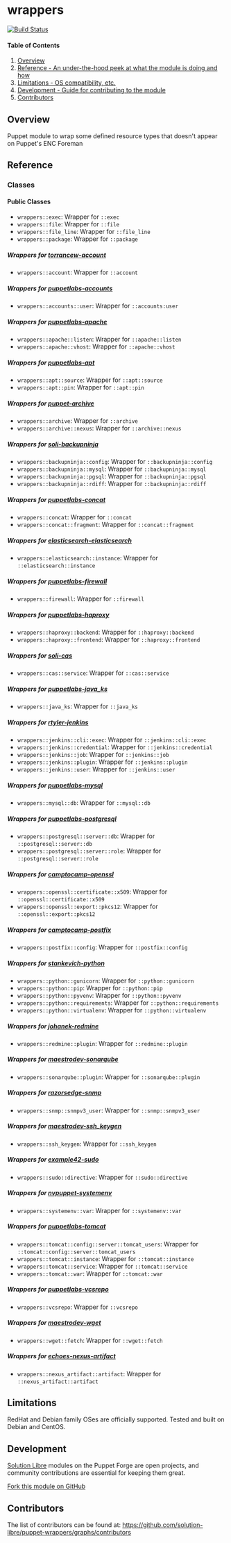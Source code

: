 # wrappers

[![Build Status](https://travis-ci.org/solution-libre/puppet-wrappers.svg?branch=master)](https://travis-ci.org/solution-libre/puppet-wrappers)

#### Table of Contents

1. [Overview](#overview)
2. [Reference - An under-the-hood peek at what the module is doing and how](#reference)
3. [Limitations - OS compatibility, etc.](#limitations)
4. [Development - Guide for contributing to the module](#development)
5. [Contributors](#contributors)

## Overview

Puppet module to wrap some defined resource types that doesn't appear on Puppet's ENC Foreman

## Reference

### Classes

#### Public Classes

* `wrappers::exec`:      Wrapper for `::exec`
* `wrappers::file`:      Wrapper for `::file`
* `wrappers::file_line`: Wrapper for `::file_line`
* `wrappers::package`:   Wrapper for `::package`

##### Wrappers for [torrancew-account](https://forge.puppetlabs.com/torrancew/account)

* `wrappers::account`: Wrapper for `::account`

##### Wrappers for [puppetlabs-accounts](https://forge.puppetlabs.com/puppetlabs/accounts)

* `wrappers::accounts::user`: Wrapper for `::accounts:user`

##### Wrappers for [puppetlabs-apache](https://forge.puppetlabs.com/puppetlabs/apache)

* `wrappers::apache::listen`: Wrapper for `::apache::listen`
* `wrappers::apache::vhost`: Wrapper for `::apache::vhost`

##### Wrappers for [puppetlabs-apt](https://forge.puppetlabs.com/puppetlabs/apt)

* `wrappers::apt::source`: Wrapper for `::apt::source`
* `wrappers::apt::pin`:    Wrapper for `::apt::pin`

##### Wrappers for [puppet-archive](https://forge.puppet.com/puppet/archive)

* `wrappers::archive`:        Wrapper for `::archive`
* `wrappers::archive::nexus`: Wrapper for `::archive::nexus`

##### Wrappers for [soli-backupninja](https://forge.puppetlabs.com/soli/backupninja)

* `wrappers::backupninja::config`: Wrapper for `::backupninja::config`
* `wrappers::backupninja::mysql`:  Wrapper for `::backupninja::mysql`
* `wrappers::backupninja::pgsql`:  Wrapper for `::backupninja::pgsql`
* `wrappers::backupninja::rdiff`:  Wrapper for `::backupninja::rdiff`

##### Wrappers for [puppetlabs-concat](https://forge.puppetlabs.com/puppetlabs/concat)

* `wrappers::concat`:           Wrapper for `::concat`
* `wrappers::concat::fragment`: Wrapper for `::concat::fragment`

##### Wrappers for [elasticsearch-elasticsearch](https://forge.puppet.com/elasticsearch/elasticsearch)

* `wrappers::elasticsearch::instance`: Wrapper for `::elasticsearch::instance`

##### Wrappers for [puppetlabs-firewall](https://forge.puppetlabs.com/puppetlabs/firewall)

* `wrappers::firewall`: Wrapper for `::firewall`

##### Wrappers for [puppetlabs-haproxy](https://forge.puppetlabs.com/puppetlabs/haproxy)

* `wrappers::haproxy::backend`:  Wrapper for `::haproxy::backend`
* `wrappers::haproxy::frontend`: Wrapper for `::haproxy::frontend`

##### Wrappers for [soli-cas](https://github.com/solution-libre/puppet-cas)

* `wrappers::cas::service`: Wrapper for `::cas::service`

##### Wrappers for [puppetlabs-java\_ks](https://forge.puppetlabs.com/puppetlabs/java_ks)

* `wrappers::java_ks`: Wrapper for `::java_ks`

##### Wrappers for [rtyler-jenkins](https://forge.puppetlabs.com/rtyler/jenkins)

* `wrappers::jenkins::cli::exec`:  Wrapper for `::jenkins::cli::exec`
* `wrappers::jenkins::credential`: Wrapper for `::jenkins::credential`
* `wrappers::jenkins::job`:        Wrapper for `::jenkins::job`
* `wrappers::jenkins::plugin`:     Wrapper for `::jenkins::plugin`
* `wrappers::jenkins::user`:       Wrapper for `::jenkins::user`

##### Wrappers for [puppetlabs-mysql](https://forge.puppetlabs.com/puppetlabs/mysql)

* `wrappers::mysql::db`: Wrapper for `::mysql::db`

##### Wrappers for [puppetlabs-postgresql](https://forge.puppetlabs.com/puppetlabs/postgresql)

* `wrappers::postgresql::server::db`:   Wrapper for `::postgresql::server::db`
* `wrappers::postgresql::server::role`: Wrapper for `::postgresql::server::role`

##### Wrappers for [camptocamp-openssl](https://forge.puppetlabs.com/camptocamp/openssl)

* `wrappers::openssl::certificate::x509`: Wrapper for `::openssl::certificate::x509`
* `wrappers::openssl::export::pkcs12`:    Wrapper for `::openssl::export::pkcs12`

##### Wrappers for [camptocamp-postfix](https://forge.puppetlabs.com/camptocamp/postfix)

* `wrappers::postfix::config`: Wrapper for `::postfix::config`

##### Wrappers for [stankevich-python](https://forge.puppetlabs.com/stankevich/python)

* `wrappers::python::gunicorn`:     Wrapper for `::python::gunicorn`
* `wrappers::python::pip`:          Wrapper for `::python::pip`
* `wrappers::python::pyvenv`:       Wrapper for `::python::pyvenv`
* `wrappers::python::requirements`: Wrapper for `::python::requirements`
* `wrappers::python::virtualenv`:   Wrapper for `::python::virtualenv`

##### Wrappers for [johanek-redmine](https://forge.puppetlabs.com/johanek/redmine)

* `wrappers::redmine::plugin`: Wrapper for `::redmine::plugin`

##### Wrappers for [maestrodev-sonarqube](https://forge.puppetlabs.com/maestrodev/sonarqube)

* `wrappers::sonarqube::plugin`: Wrapper for `::sonarqube::plugin`

##### Wrappers for [razorsedge-snmp](https://forge.puppetlabs.com/razorsedge/snmp)

* `wrappers::snmp::snmpv3_user`: Wrapper for `::snmp::snmpv3_user`

##### Wrappers for [maestrodev-ssh\_keygen](https://forge.puppetlabs.com/maestrodev/ssh_keygen)

* `wrappers::ssh_keygen`: Wrapper for `::ssh_keygen`

##### Wrappers for [example42-sudo](https://forge.puppetlabs.com/example42/sudo)

* `wrappers::sudo::directive`: Wrapper for `::sudo::directive`

##### Wrappers for [nvpuppet-systemenv](https://forge.puppetlabs.com/nvpuppet/systemenv)

* `wrappers::systemenv::var`: Wrapper for `::systemenv::var`

##### Wrappers for [puppetlabs-tomcat](https://forge.puppetlabs.com/puppetlabs/tomcat)

* `wrappers::tomcat::config::server::tomcat_users`: Wrapper for `::tomcat::config::server::tomcat_users`
* `wrappers::tomcat::instance`:                     Wrapper for `::tomcat::instance`
* `wrappers::tomcat::service`:                      Wrapper for `::tomcat::service`
* `wrappers::tomcat::war`:                          Wrapper for `::tomcat::war`

##### Wrappers for [puppetlabs-vcsrepo](https://forge.puppetlabs.com/puppetlabs/vcsrepo)

* `wrappers::vcsrepo`: Wrapper for `::vcsrepo`

##### Wrappers for [maestrodev-wget](https://forge.puppet.com/maestrodev/wget)

* `wrappers::wget::fetch`: Wrapper for `::wget::fetch`

##### Wrappers for [echoes-nexus-artifact](https://github.com/solution-libre/puppet-nexus-artifact)

* `wrappers::nexus_artifact::artifact`: Wrapper for `::nexus_artifact::artifact`

## Limitations

RedHat and Debian family OSes are officially supported. Tested and built on Debian and CentOS.

## Development

[Solution Libre](https://www.solution-libre.fr) modules on the Puppet Forge are open projects, and community contributions are essential for keeping them great.

[Fork this module on GitHub](https://github.com/solution-libre/puppet-wrappers/fork)

## Contributors

The list of contributors can be found at: https://github.com/solution-libre/puppet-wrappers/graphs/contributors
